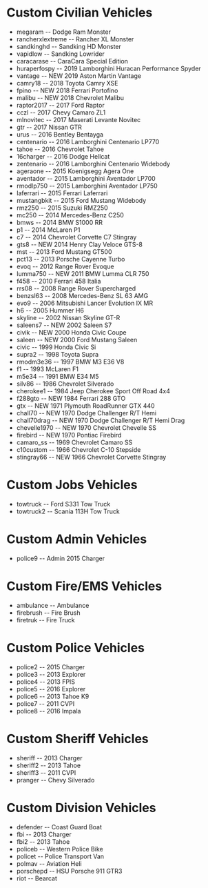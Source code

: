 # Custom Civilian Vehicles
- megaram				    -- Dodge Ram Monster
- rancherxlextreme	-- Rancher XL Monster
- sandkinghd			  -- Sandking HD Monster
- vapidlow			    -- Sandking Lowrider
- caracarase			  -- CaraCara Special Edition
- huraperfospy		  -- 2019 Lamborghini Huracan Performance Spyder
- vantage					  -- NEW 2019 Aston Martin Vantage
- camry18				    -- 2018 Toyota Camry XSE
- fpino					    -- NEW 2018 Ferrari Portofino
- malibu					  -- NEW 2018 Chevrolet Malibu
- raptor2017			  -- 2017 Ford Raptor
- cczl				      -- 2017 Chevy Camaro ZL1
- mlnovitec			    -- 2017 Maserati Levante Novitec
- gtr					      -- 2017 Nissan GTR
- urus				      -- 2016 Bentley Bentayga
- centenario 			  -- 2016 Lamborghini Centenario LP770
- tahoe				      -- 2016 Chevrolet Tahoe
- 16charger 			  -- 2016 Dodge Hellcat
- zentenario			  -- 2016 Lamborghini Centenario Widebody
- ageraone			    -- 2015 Koenigsegg Agera One
- aventador 			  -- 2015 Lamborghini Aventador LP700
- rmodlp750			    -- 2015 Lamborghini Aventador LP750
- laferrari 			  -- 2015 Ferrari Laferrari
- mustangbkit 		  -- 2015 Ford Mustang Widebody
- rmz250				    -- 2015 Suzuki RMZ250
- mc250				      -- 2014 Mercedes-Benz C250
- bmws				      -- 2014 BMW S1000 RR
- p1					      -- 2014 McLaren P1
- c7					      -- 2014 Chevrolet Corvette C7 Stingray
- gts8					    -- NEW 2014 Henry Clay Veloce GTS-8
- mst					      -- 2013 Ford Mustang GT500
- pct13				      -- 2013 Porsche Cayenne Turbo
- evoq				      -- 2012 Range Rover Evoque
- lumma750				  -- NEW 2011 BMW Lumma CLR 750
- f458				      -- 2010 Ferrari 458 Italia
- rrs08				      -- 2008 Range Rover Supercharged
- benzsl63			    -- 2008 Mercedes-Benz SL 63 AMG
- evo9				      -- 2006 Mitsubishi Lancer Evolution IX MR
- h6					      -- 2005 Hummer H6
- skyline				    -- 2002 Nissan Skyline GT-R
- saleens7				  -- NEW 2002 Saleen S7
- civik					    -- NEW 2000 Honda Civic Coupe
- saleen					  -- NEW 2000 Ford Mustang Saleen
- civic				      -- 1999 Honda Civic Si
- supra2				    -- 1998 Toyota Supra
- rmodm3e36			    -- 1997 BMW M3 E36 V8
- f1					      -- 1993 McLaren F1
- m5e34				      -- 1991 BMW E34 M5
- silv86				    -- 1986 Chevrolet Silverado
- cherokee1			    -- 1984 Jeep Cherokee Sport Off Road 4x4
- f288gto					  -- NEW 1984 Ferrari 288 GTO
- gtx						    -- NEW 1971 Plymouth RoadRunner GTX 440
- chall70					  -- NEW 1970 Dodge Challenger R/T Hemi
- chall70drag				-- NEW 1970 Dodge Challenger R/T Hemi Drag
- chevelle1970			-- NEW 1970 Chevrolet Chevelle SS
- firebird				  -- NEW 1970 Pontiac Firebird
- camaro_ss			    -- 1969 Chevrolet Camaro SS
- c10custom			    -- 1966 Chevrolet C-10 Stepside
- stingray66				-- NEW 1966 Chevrolet Corvette Stingray

# Custom Jobs Vehicles
- towtruck			    -- Ford S331 Tow Truck
- towtruck2			    -- Scania 113H Tow Truck

# Custom Admin Vehicles
- police9				    -- Admin 2015 Charger

# Custom Fire/EMS Vehicles
- ambulance			    -- Ambulance
- firebrush			    -- Fire Brush
- firetruk			    -- Fire Truck

# Custom Police Vehicles
- police2				    -- 2015 Charger
- police3				    -- 2013 Explorer
- police4				    -- 2013 FPIS
- police5				    -- 2016 Explorer
- police6				    -- 2013 Tahoe K9
- police7			    	-- 2011 CVPI
- police8			    	-- 2016 Impala

# Custom Sheriff Vehicles
- sheriff				    -- 2013 Charger
- sheriff2			    -- 2013 Tahoe
- sheriff3			    -- 2011 CVPI
- pranger				    -- Chevy Silverado

# Custom Division Vehicles
- defender			    -- Coast Guard Boat
- fbi					      -- 2013 Charger
- fbi2				      -- 2013 Tahoe
- policeb				    -- Western Police Bike
- policet				    -- Police Transport Van
- polmav				    -- Aviation Heli
- porschepd			    -- HSU Porsche 911 GTR3
- riot				      -- Bearcat
